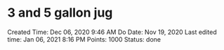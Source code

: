 # 3 and 5 gallon jug

Created Time: Dec 06, 2020 9:46 AM
Do Date: Nov 19, 2020
Last edited time: Jan 06, 2021 8:16 PM
Points: 1000
Status: done